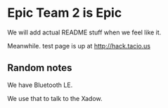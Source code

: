 #  Epic Team 2 is Epic 


We will add actual README stuff when we feel like it.


Meanwhile. test page is up at http://hack.tacio.us


## Random notes


We have Bluetooth LE.

We use that to talk to the Xadow.


